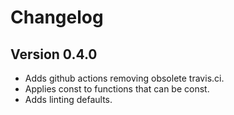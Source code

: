 # Changelog

## Version 0.4.0

- Adds github actions removing obsolete travis.ci.
- Applies const to functions that can be const.
- Adds linting defaults.